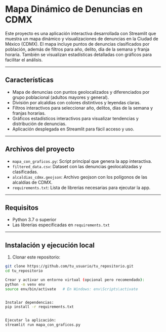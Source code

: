 
# Mapa Dinámico de Denuncias en CDMX

Este proyecto es una aplicación interactiva desarrollada con Streamlit que muestra un mapa dinámico y visualizaciones de denuncias en la Ciudad de México (CDMX). El mapa incluye puntos de denuncias clasificados por población, además de filtros para año, delito, día de la semana y franja horaria. También se visualizan estadísticas detalladas con gráficos para facilitar el análisis.

---

## Características

- Mapa de denuncias con puntos geolocalizados y diferenciados por grupo poblacional (adultos mayores y general).
- División por alcaldías con colores distintivos y leyendas claras.
- Filtros interactivos para seleccionar año, delitos, días de la semana y franjas horarias.
- Gráficos estadísticos interactivos para visualizar tendencias y distribución de denuncias.
- Aplicación desplegada en Streamlit para fácil acceso y uso.

---

## Archivos del proyecto

- `mapa_con_graficos.py`: Script principal que genera la app interactiva.
- `filtered_data.csv`: Dataset con las denuncias geolocalizadas y clasificadas.
- `alcaldias_cdmx.geojson`: Archivo geojson con los polígonos de las alcaldías de CDMX.
- `requirements.txt`: Lista de librerías necesarias para ejecutar la app.

---

## Requisitos

- Python 3.7 o superior
- Las librerías especificadas en `requirements.txt`

---

## Instalación y ejecución local

1. Clonar este repositorio:

```bash
git clone https://github.com/tu_usuario/tu_repositorio.git
cd tu_repositorio

Crear y activar un entorno virtual (opcional pero recomendado):
python -m venv env
source env/bin/activate   # En Windows: env\Scripts\activate


Instalar dependencias:
pip install -r requirements.txt


Ejecutar la aplicación:
streamlit run mapa_con_graficos.py
